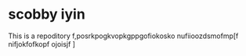 # scobby iyin
 
This is a repoditory f,posrkpogkvopkgppgofiokosko
nufiioozdsmofmp[f
nifjokfofkopf
ojoisjf
]